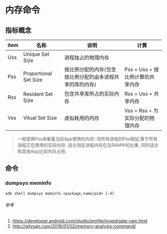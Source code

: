# 内存命令

## 指标概念

item | 名称 | 说明 | 计算
---- | ---- | ----| ----
Uss | Unique Set Size | 进程独占的物理内存
Pss | Proportional Set Size | 按比例分配的内存(包含按比例分配的由多进程共享的库的内存) | Pss = Uss + 按比例计算的共享内存
Rss | Resident Set Size | 包含共享库所占的实际内存 | Rss = Uss + 共享内存
Vss | Vitual Set Size | 虚拟耗用的内存 | Vss = Rss + 为实际分配的物理内存

> 一般使用Pss来衡量当前App使用的内存; 将所有进程的Pss相加,等于所有进程正在使用的实际内存; 适合测定进程内存在总RAM中的比重, 同时适合和其他App比较内存占用;

## 命令

### dumpsys meminfo
`adb shell dumpsys meminfo <package_name|pid> [-d]`     




###### 参考
1. https://developer.android.com/studio/profile/investigate-ram.html
2. http://gityuan.com/2016/01/02/memory-analysis-command/